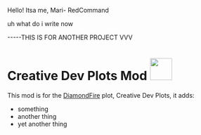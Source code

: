 Hello! Itsa me, Mari- RedCommand


uh what do i write now

-----THIS IS FOR ANOTHER PROJECT VVV
# Creative Dev Plots Mod <img src="https://cdn.discordapp.com/attachments/880530712179126332/887600496003674192/Untitled_1.png" width="50" height="50"/>
This mod is for the [DiamondFire](mcdiamondfire.com) plot, Creative Dev Plots, it adds:
* something
* another thing
* yet another thing
